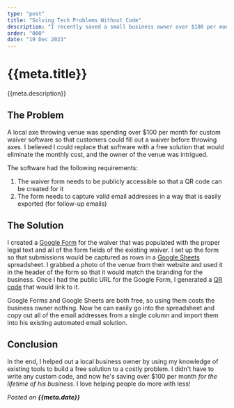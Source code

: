```yaml
---
type: "post"
title: "Solving Tech Problems Without Code"
description: "I recently saved a small business owner over $100 per month by solving a tech problem without writing any code."
order: "000"
date: "19 Dec 2023"
---
```


# {{meta.title}}

{{meta.description}}

## The Problem

A local axe throwing venue was spending over $100 per month for custom waiver software so that customers could fill out a waiver before throwing axes. I believed I could replace that software with a free solution that would eliminate the monthly cost, and the owner of the venue was intrigued.

The software had the following requirements:

1. The waiver form needs to be publicly accessible so that a QR code can be created for it
1. The form needs to capture valid email addresses in a way that is easily exported (for follow-up emails)

## The Solution

I created a [Google Form](https://forms.google.com) for the waiver that was populated with the proper legal text and all of the form fields of the existing waiver. I set up the form so that submissions would be captured as rows in a [Google Sheets](https://sheets.google.com) spreadsheet. I grabbed a photo of the venue from their website and used it in the header of the form so that it would match the branding for the business. Once I had the public URL for the Google Form, I generated a [QR code](https://www.qr-code-generator.com) that would link to it.

Google Forms and Google Sheets are both free, so using them costs the business owner nothing. Now he can easily go into the spreadsheet and copy out all of the email addresses from a single column and import them into his existing automated email solution.

## Conclusion

In the end, I helped out a local business owner by using my knowledge of existing tools to build a free solution to a costly problem. I didn't have to write any custom code, and now he's saving over $100 per month *for the lifetime of his business*. I love helping people do more with less!

*Posted on **{{meta.date}}***
